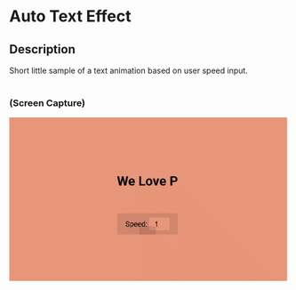 # Auto Text Effect

## Description
Short little sample of a text animation based on user speed input.
<br>
<br>

### (Screen Capture)
![Screenshot_Auto Text Effect](./assets/p30_screencap.gif)